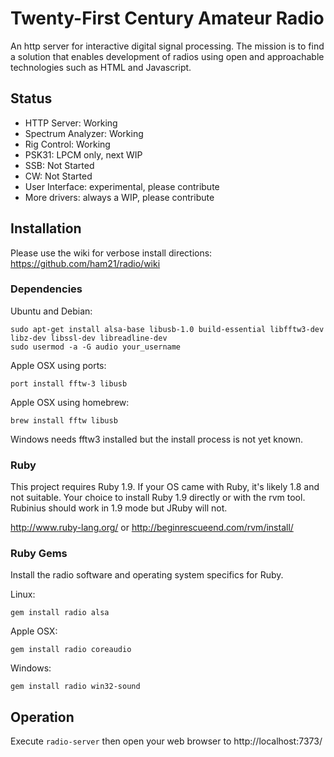 # Twenty-First Century Amateur Radio

An http server for interactive digital signal processing.
The mission is to find a solution that enables development of radios
using open and approachable technologies such as HTML and Javascript.

## Status

 * HTTP Server: Working
 * Spectrum Analyzer: Working
 * Rig Control: Working
 * PSK31: LPCM only, next WIP
 * SSB: Not Started
 * CW: Not Started
 * User Interface: experimental, please contribute
 * More drivers: always a WIP, please contribute

## Installation

Please use the wiki for verbose install directions: https://github.com/ham21/radio/wiki

### Dependencies

Ubuntu and Debian:

    sudo apt-get install alsa-base libusb-1.0 build-essential libfftw3-dev libz-dev libssl-dev libreadline-dev
    sudo usermod -a -G audio your_username
    
Apple OSX using ports:

    port install fftw-3 libusb

Apple OSX using homebrew:

    brew install fftw libusb
    
Windows needs fftw3 installed but the install process is not yet known.
    
### Ruby

This project requires Ruby 1.9. If your OS came with Ruby, it's likely 1.8
and not suitable. Your choice to install Ruby 1.9 directly or with the rvm
tool. Rubinius should work in 1.9 mode but JRuby will not.

http://www.ruby-lang.org/
or
http://beginrescueend.com/rvm/install/

### Ruby Gems

Install the radio software and operating system specifics for Ruby.

Linux:

    gem install radio alsa

Apple OSX:

    gem install radio coreaudio
    
Windows:

    gem install radio win32-sound

## Operation

Execute ```radio-server``` then open your web browser to http://localhost:7373/
